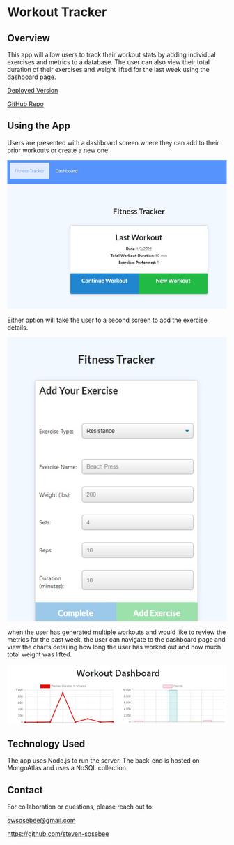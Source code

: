 # Workout Tracker

## Overview

This app will allow users to track their workout stats by adding individual exercises and metrics to a database. The user can also view their total duration of their exercises and weight lifted for the last week using the dashboard page.

[Deployed Version](https://sosebee-workout-tracker.herokuapp.com)

[GitHub Repo](https://github.com/steven-sosebee/workout-tracker)

## Using the App

Users are presented with a dashboard screen where they can add to their prior workouts or create a new one.

![Home screen](./public/images/home.jpg)

Either option will take the user to a second screen to add the exercise details.

![Add exercise](./public/images/exercise.jpg)

when the user has generated multiple workouts and would like to review the metrics for the past week, the user can navigate to the dashboard page and view the charts detailing how long the user has worked out and how much total weight was lifted.

![charts](./public/images/stats.jpg)

## Technology Used

The app uses Node.js to run the server. The back-end is hosted on MongoAtlas and uses a NoSQL collection.

## Contact

For collaboration or questions, please reach out to:

swsosebee@gmail.com

https://github.com/steven-sosebee

